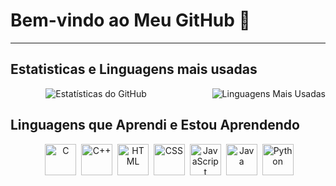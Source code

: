 # Bem-vindo ao Meu GitHub 👋
---

## Estatisticas e Linguagens mais usadas

<div style="display: flex; justify-content: space-between; flex-direction="row">
  <img src="https://github-readme-stats.vercel.app/api?username=michelleGomes85&show_icons=true&theme=radical" alt="Estatísticas do GitHub" />
  <img src="https://github-readme-stats.vercel.app/api/top-langs/?username=michelleGomes85&layout=compact&theme=radical" alt="Linguagens Mais Usadas" />
</div>

## Linguagens que Aprendi e Estou Aprendendo

<p align="center">
 <img src="https://cdn.jsdelivr.net/gh/devicons/devicon/icons/c/c-original.svg" alt="C" title="C" width="50" height="50"/>
 <img src="https://cdn.jsdelivr.net/gh/devicons/devicon/icons/cplusplus/cplusplus-original.svg" alt="C++" title="C++" width="50" height="50"/>
 <img src="https://cdn.jsdelivr.net/gh/devicons/devicon/icons/html5/html5-original.svg" alt="HTML" title="HTML" width="50" height="50"/>
 <img src="https://cdn.jsdelivr.net/gh/devicons/devicon/icons/css3/css3-original.svg" alt="CSS" title="CSS" width="50" height="50"/>
 <img src="https://cdn.jsdelivr.net/gh/devicons/devicon/icons/javascript/javascript-original.svg" alt="JavaScript" title="JavaScript" width="50" height="50"/>
 <img src="https://cdn.jsdelivr.net/gh/devicons/devicon/icons/java/java-original.svg" alt="Java" title="Java" width="50" height="50"/>
 <img src="https://cdn.jsdelivr.net/gh/devicons/devicon/icons/python/python-original.svg" alt="Python" title="Python" width="50" height="50"/>
</p>
